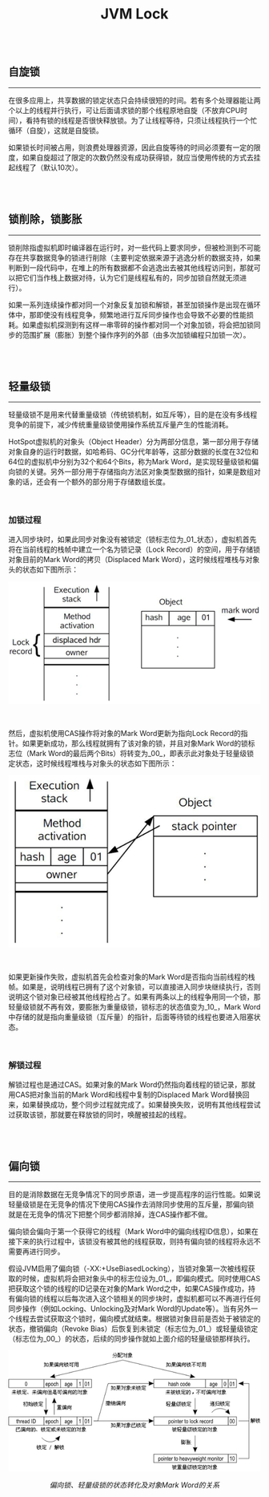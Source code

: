 # <center>JVM Lock</center>



<br></br>



## 自旋锁
----
在很多应用上，共享数据的锁定状态只会持续很短的时间。若有多个处理器能让两个以上的线程并行执行，可让后面请求锁的那个线程原地自旋（不放弃CPU时间），看持有锁的线程是否很快释放锁。为了让线程等待，只须让线程执行一个忙循环（自旋），这就是自旋锁。

如果锁长时间被占用，则浪费处理器资源，因此自旋等待的时间必须要有一定的限度，如果自旋超过了限定的次数仍然没有成功获得锁，就应当使用传统的方式去挂起线程了（默认10次）。

<br></br>



## 锁削除，锁膨胀
----
锁削除指虚拟机即时编译器在运行时，对一些代码上要求同步，但被检测到不可能存在共享数据竞争的锁进行削除（主要判定依据来源于逃逸分析的数据支持，如果判断到一段代码中，在堆上的所有数据都不会逃逸出去被其他线程访问到，那就可以把它们当作栈上数据对待，认为它们是线程私有的，同步加锁自然就无须进行）。

如果一系列连续操作都对同一个对象反复加锁和解锁，甚至加锁操作是出现在循环体中，那即使没有线程竞争，频繁地进行互斥同步操作也会导致不必要的性能损耗。如果虚拟机探测到有这样一串零碎的操作都对同一个对象加锁，将会把加锁同步的范围扩展（膨胀）到整个操作序列的外部（由多次加锁编程只加锁一次）。

<br></br>



## 轻量级锁
----
轻量级锁不是用来代替重量级锁（传统锁机制，如互斥等），目的是在没有多线程竞争的前提下，减少传统重量级锁使用操作系统互斥量产生的性能消耗。

HotSpot虚拟机的对象头（Object Header）分为两部分信息，第一部分用于存储对象自身的运行时数据，如哈希码、GC分代年龄等，这部分数据的长度在32位和64位的虚拟机中分别为32个和64个Bits，称为Mark Word，是实现轻量级锁和偏向锁的关键。另外一部分用于存储指向方法区对象类型数据的指针，如果是数组对象的话，还会有一个额外的部分用于存储数组长度。

<br>


### 加锁过程
进入同步块时，如果此同步对象没有被锁定（锁标志位为_01_状态），虚拟机首先将在当前线程的栈帧中建立一个名为锁记录（Lock Record）的空间，用于存储锁对象目前的Mark Word的拷贝（Displaced Mark Word），这时候线程堆栈与对象头的状态如下图所示：

<p align="center">
  <img src="./Images/lock1.png"/>
</p>

<br>

然后，虚拟机使用CAS操作将对象的Mark Word更新为指向Lock Record的指针。如果更新成功，那么线程就拥有了该对象的锁，并且对象Mark Word的锁标志位（Mark Word的最后两个Bits）将转变为_00_，即表示此对象处于轻量级锁定状态，这时候线程堆栈与对象头的状态如下图所示：

<p align="center">
  <img src="./Images/lock2.png"/>
</p>

<br>

如果更新操作失败，虚拟机首先会检查对象的Mark Word是否指向当前线程的栈帧。如果是，说明线程已拥有了这个对象锁，可以直接进入同步块继续执行，否则说明这个锁对象已经被其他线程抢占了。如果有两条以上的线程争用同一个锁，那轻量级锁就不再有效，要膨胀为重量级锁，锁标志的状态值变为_10_，Mark Word中存储的就是指向重量级锁（互斥量）的指针，后面等待锁的线程也要进入阻塞状态。

<br>


### 解锁过程
解锁过程也是通过CAS。如果对象的Mark Word仍然指向着线程的锁记录，那就用CAS把对象当前的Mark Word和线程中复制的Displaced Mark Word替换回来，如果替换成功，整个同步过程就完成了。如果替换失败，说明有其他线程尝试过获取该锁，那就要在释放锁的同时，唤醒被挂起的线程。

<br></br>



## 偏向锁
----
目的是消除数据在无竞争情况下的同步原语，进一步提高程序的运行性能。如果说轻量级锁是在无竞争的情况下使用CAS操作去消除同步使用的互斥量，那偏向锁就是在无竞争的情况下把整个同步都消除掉，连CAS操作都不做。

偏向锁会偏向于第一个获得它的线程（Mark Word中的偏向线程ID信息），如果在接下来的执行过程中，该锁没有被其他的线程获取，则持有偏向锁的线程将永远不需要再进行同步。

假设JVM启用了偏向锁（-XX:+UseBiasedLocking），当锁对象第一次被线程获取的时候，虚拟机将会把对象头中的标志位设为_01_，即偏向模式。同时使用CAS把获取这个锁的线程的ID记录在对象的Mark Word之中，如果CAS操作成功，持有偏向锁的线程以后每次进入这个锁相关的同步块时，虚拟机都可以不再进行任何同步操作（例如Locking、Unlocking及对Mark Word的Update等）。当有另外一个线程去尝试获取这个锁时，偏向模式就结束。根据锁对象目前是否处于被锁定的状态，撤销偏向（Revoke Bias）后恢复到未锁定（标志位为_01_）或轻量级锁定（标志位为_00_）的状态，后续的同步操作就如上面介绍的轻量级锁那样执行。

<p align="center">
  <img src="./Images/lock3.png"/>
</p>
<center><i>偏向锁、轻量级锁的状态转化及对象Mark Word的关系</i></center>